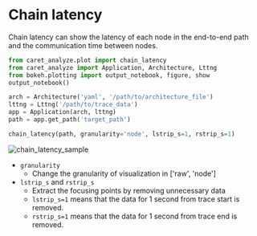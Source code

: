 # Chain latency

Chain latency can show the latency of each node in the end-to-end path and the communication time between nodes.

```python
from caret_analyze.plot import chain_latency
from caret_analyze import Application, Architecture, Lttng
from bokeh.plotting import output_notebook, figure, show
output_notebook()

arch = Architecture('yaml', '/path/to/architecture_file')
lttng = Lttng('/path/to/trace_data')
app = Application(arch, lttng)
path = app.get_path('target_path')

chain_latency(path, granularity='node', lstrip_s=1, rstrip_s=1)
```

![chain_latency_sample](../../imgs/chain_latency_sample.png)

- `granularity`
  - Change the granularity of visualization in ['raw', 'node']
- `lstrip_s` and `rstrip_s`
  - Extract the focusing points by removing unnecessary data
  - `lstrip_s=1` means that the data for 1 second from trace start is removed.
  - `rstrip_s=1` means that the data for 1 second from trace end is removed.